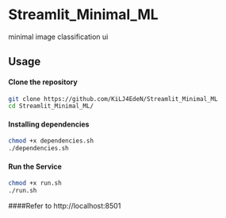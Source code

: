# Streamlit_Minimal_ML
minimal image classification ui

## Usage

#### Clone the repository
```bash
git clone https://github.com/KiLJ4EdeN/Streamlit_Minimal_ML
cd Streamlit_Minimal_ML/
```

#### Installing dependencies
```bash
chmod +x dependencies.sh
./dependencies.sh
```

#### Run the Service
```bash
chmod +x run.sh
./run.sh
```

####Refer to http://localhost:8501

